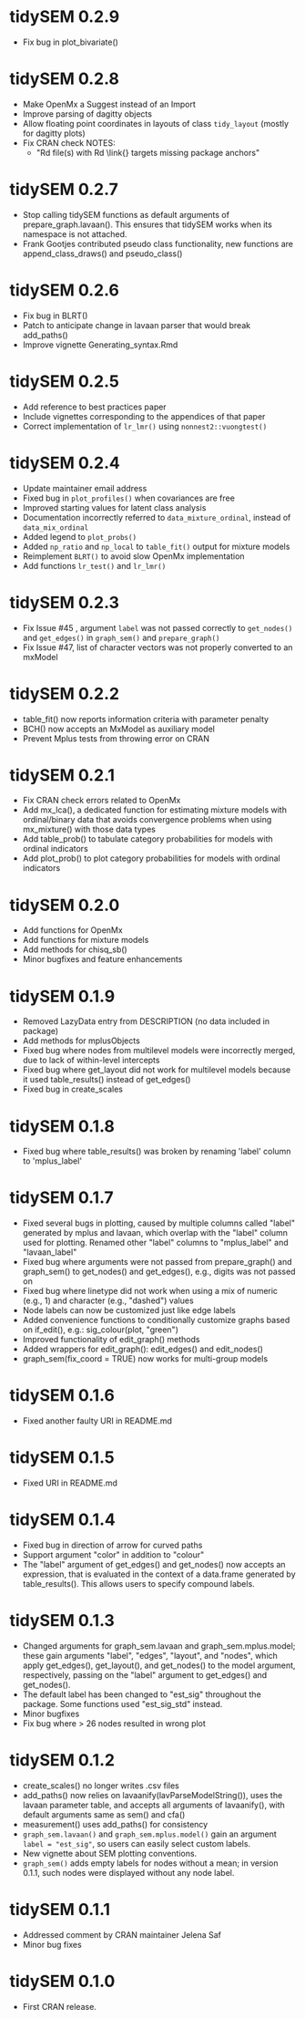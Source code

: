 # tidySEM 0.2.9

* Fix bug in plot_bivariate()

# tidySEM 0.2.8

* Make OpenMx a Suggest instead of an Import
* Improve parsing of dagitty objects
* Allow floating point coordinates in layouts of class `tidy_layout` (mostly for
  dagitty plots)
* Fix CRAN check NOTES:
    + "Rd file(s) with Rd \link{} targets missing package
      anchors"

# tidySEM 0.2.7

* Stop calling tidySEM functions as default arguments of prepare_graph.lavaan().
  This ensures that tidySEM works when its namespace is not attached.
* Frank Gootjes contributed pseudo class functionality, new functions are
  append_class_draws() and pseudo_class()

# tidySEM 0.2.6

* Fix bug in BLRT()
* Patch to anticipate change in lavaan parser that would break add_paths()
* Improve vignette Generating_syntax.Rmd

# tidySEM 0.2.5

* Add reference to best practices paper
* Include vignettes corresponding to the appendices of that paper
* Correct implementation of `lr_lmr()` using `nonnest2::vuongtest()`

# tidySEM 0.2.4

* Update maintainer email address
* Fixed bug in `plot_profiles()` when covariances are free
* Improved starting values for latent class analysis
* Documentation incorrectly referred to `data_mixture_ordinal`, instead of
  `data_mix_ordinal`
* Added legend to `plot_probs()`
* Added `np_ratio` and `np_local` to `table_fit()` output for mixture models
* Reimplement `BLRT()` to avoid slow OpenMx implementation
* Add functions `lr_test()` and `lr_lmr()`

# tidySEM 0.2.3

* Fix Issue #45 , argument `label` was not passed correctly to `get_nodes()` and
  `get_edges()` in `graph_sem()` and `prepare_graph()`
* Fix Issue #47, list of character vectors was not properly converted to an
  mxModel

# tidySEM 0.2.2

* table_fit() now reports information criteria with parameter penalty
* BCH() now accepts an MxModel as auxiliary model
* Prevent Mplus tests from throwing error on CRAN

# tidySEM 0.2.1

* Fix CRAN check errors related to OpenMx
* Add mx_lca(), a dedicated function for estimating mixture models with
  ordinal/binary data that avoids convergence problems when using mx_mixture()
  with those data types
* Add table_prob() to tabulate category probabilities for models with ordinal
  indicators
* Add plot_prob() to plot category probabilities for models with ordinal
  indicators

# tidySEM 0.2.0

* Add functions for OpenMx
* Add functions for mixture models
* Add methods for chisq_sb()
* Minor bugfixes and feature enhancements

# tidySEM 0.1.9

* Removed LazyData entry from DESCRIPTION (no data included in package)
* Add methods for mplusObjects
* Fixed bug where nodes from multilevel models were incorrectly merged, due to
  lack of within-level intercepts
* Fixed bug where get_layout did not work for multilevel models because it used
  table_results() instead of get_edges()
* Fixed bug in create_scales

# tidySEM 0.1.8

* Fixed bug where table_results() was broken by renaming 'label' column to
  'mplus_label'

# tidySEM 0.1.7

* Fixed several bugs in plotting, caused by multiple columns called "label" 
  generated by mplus and lavaan, which overlap with the "label" column used for
  plotting. Renamed other "label" columns to "mplus_label" and "lavaan_label"
* Fixed bug where arguments were not passed from prepare_graph() and graph_sem()
  to get_nodes() and get_edges(), e.g., digits was not passed on
* Fixed bug where linetype did not work when using a mix of numeric (e.g., 1) 
  and character (e.g., "dashed") values
* Node labels can now be customized just like edge labels
* Added convenience functions to conditionally customize graphs based on
  if_edit(), e.g.: sig_colour(plot, "green")
* Improved functionality of edit_graph() methods
* Added wrappers for edit_graph(): edit_edges() and edit_nodes()
* graph_sem(fix_coord = TRUE) now works for multi-group models

# tidySEM 0.1.6

* Fixed another faulty URI in README.md

# tidySEM 0.1.5

* Fixed URI in README.md

# tidySEM 0.1.4

* Fixed bug in direction of arrow for curved paths
* Support argument "color" in addition to "colour"
* The "label" argument of get_edges() and get_nodes() now accepts an expression,
  that is evaluated in the context of a data.frame generated by table_results().
  This allows users to specify compound labels.
  

# tidySEM 0.1.3

* Changed arguments for graph_sem.lavaan and graph_sem.mplus.model; these gain
  arguments "label", "edges", "layout", and "nodes",
  which apply get_edges(), get_layout(), and get_nodes() to the model argument,
  respectively, passing on the "label" argument to get_edges() and get_nodes().
* The default label has been changed to "est_sig" throughout the package. Some
  functions used "est_sig_std" instead.
* Minor bugfixes
* Fix bug where > 26 nodes resulted in wrong plot

# tidySEM 0.1.2

* create_scales() no longer writes .csv files
* add_paths() now relies on lavaanify(lavParseModelString()), uses the lavaan
  parameter table, and accepts all arguments of lavaanify(), with default
  arguments same as sem() and cfa()
* measurement() uses add_paths() for consistency
* `graph_sem.lavaan()` and `graph_sem.mplus.model()` gain an argument
  `label = "est_sig"`, so users can easily select custom labels.
* New vignette about SEM plotting conventions.
* `graph_sem()` adds empty labels for nodes without a mean; in version 0.1.1,
  such nodes were displayed without any node label.

# tidySEM 0.1.1

* Addressed comment by CRAN maintainer Jelena Saf
* Minor bug fixes

# tidySEM 0.1.0

* First CRAN release.
